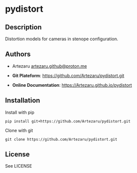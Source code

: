 # pydistort

## Description

Distortion models for cameras in stenope configuration.

## Authors

- Artezaru <artezaru.github@proton.me>

- **Git Plateform**: https://github.com/Artezaru/pydistort.git
- **Online Documentation**: https://Artezaru.github.io/pydistort

## Installation

Install with pip

```
pip install git+https://github.com/Artezaru/pydistort.git
```

Clone with git

```
git clone https://github.com/Artezaru/pydistort.git
```

## License

See LICENSE
